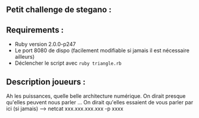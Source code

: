 Petit challenge de stegano :
----------------------------

Requirements :
--------------

* Ruby version 2.0.0-p247
* Le port 8080 de dispo (facilement modifiable si jamais il est nécessaire ailleurs)
* Déclencher le script avec `ruby triangle.rb`


Description joueurs :
---------------------

Ah les puissances, quelle belle architecture numérique. On dirait presque qu'elles peuvent nous parler ...
On dirait qu'elles essaient de vous parler par ici (si jamais) --> netcat xxx.xxx.xxx.xxx -p xxxx
